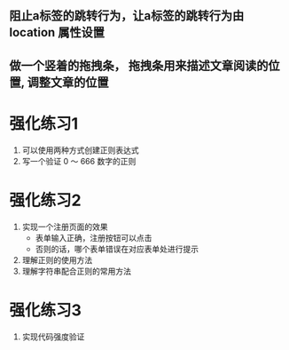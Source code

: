## 阻止a标签的跳转行为，让a标签的跳转行为由 location 属性设置

## 做一个竖着的拖拽条， 拖拽条用来描述文章阅读的位置, 调整文章的位置


# 强化练习1

1. 可以使用两种方式创建正则表达式
2. 写一个验证 0 ～ 666 数字的正则

# 强化练习2

1. 实现一个注册页面的效果
   - 表单输入正确，注册按钮可以点击
   - 否则的话，哪个表单错误在对应表单处进行提示
2. 理解正则的使用方法
3. 理解字符串配合正则的常用方法

# 强化练习3

1. 实现代码强度验证

